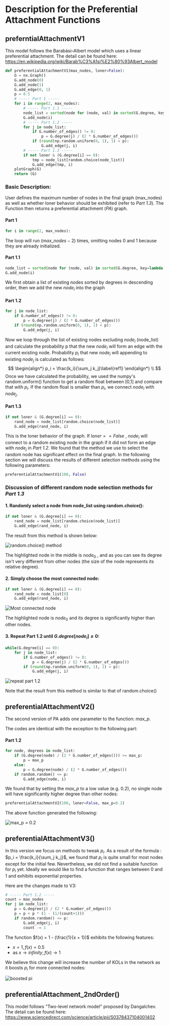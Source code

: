 # Description for the Preferential Attachment Functions

## preferntialAttachmentV1

This model follows the Barabási–Albert model which uses a linear preferential attachment. The detail can be found here: https://en.wikipedia.org/wiki/Barab%C3%A1si%E2%80%93Albert_model

```python
def preferentialAttachmentV1(max_nodes, loner=False):
    G = nx.Graph()
    G.add_node(0)
    G.add_node(1)
    G.add_edge(0, 1)
    p = 0.5
    # ----- Part 1 -----
    for i in range(2, max_nodes):
        # ----- Part 1.1 -----
        node_list = sorted(node for (node, val) in sorted(G.degree, key=lambda x: x[1], reverse=True))
        G.add_node(i)
        # ----- Part 1.2 -----
        for j in node_list:
            if G.number_of_edges() != 0:
                p = G.degree(j) / (2 * G.number_of_edges())
            if (round(np.random.uniform(0, 1), 1) < p):
                G.add_edge(j, i)
        # ----- Part 1.3 -----
        if not loner & (G.degree[i] == 0):
            tmp = node_list[random.choice(node_list)]
            G.add_edge(tmp, i)
    plotGraph(G)
    return (G)
```
### Basic Description:
User defines the maximum number of nodes in the final graph (max_nodes) as well as whether loner behavior should be exhibited (refer to *Part 1.3*). The Function then returns a preferential attachment (*PA*) graph.

#### Part 1
```python
for i in range(2, max_nodes):
```
The loop will run $(max\_nodes - 2)$ times, omitting nodes 0 and 1 because they are already initialized.
#### Part 1.1
```python
node_list = sorted(node for (node, val) in sorted(G.degree, key=lambda x: x[1], reverse=True))
G.add_node(i)
```
We first obtain a list of existing nodes sorted by degrees in descending order, then we add the new $node_i$ into the graph

#### Part 1.2
```python
for j in node_list:
    if G.number_of_edges() != 0:
        p = G.degree(j) / (2 * G.number_of_edges())
    if (round(np.random.uniform(0, 1), 1) < p):
        G.add_edge(j, i)
```
Now we loop through the list of existing nodes excluding $node_i$ (node_list) and calculate the probability p that the new $node_i$ will form an edge with the current existing node.
Probability $p_i$ that new $node_i$ will appending to existing $node_j$ is calculated as follows:
$$
\begin{align*}
p_i = \frac{k_i}{\sum_j k_j}\label{ref1}
\end{align*}
\\
$$
Once we have calculated the probability, we used the numpy's random.uniform() function to get a random float between [0,1] and compare that with $p_i$. If the random float is smaller than $p_i$, we connect $node_i$ with $node_j$.

#### Part 1.3

```python
if not loner & (G.degree[i] == 0):
    rand_node = node_list[random.choice(node_list)]
    G.add_edge(rand_node, i)
```

This is the loner behavior of the graph. If $loner == False$ , $node_i$ will connect to a random existing node in the graph if it did not form an edge with $node_j$ in *Part 1.2*. We found that the method we use to select the random node has significant effect on the final graph. In the following section we will discuss the results of different selection methods using the following parameters:

```python
preferentialAttachmentV1(100, False)
```

### Discussion of different random node selection methods for *Part 1.3*

#### 1. Randomly select a node from node_list using random.choice():

```python
if not loner & (G.degree[i] == 0):
    rand_node = node_list[random.choice(node_list)]
    G.add_edge(rand_node, i)
```

The result from this method is shown below:

![random.choice() method](../graphs/PAv1_graph1.PNG)

The highlighted node in the middle is $node_0$ , and as you can see its degree isn't very different from other nodes (the size of the node represents its relative degree).

#### 2.  Simply choose the most connected node:

```python
if not loner & (G.degree[i] == 0):
    rand_node = node_list[0]
    G.add_edge(rand_node, i)
```

![Most connected node](../graphs/PAv1_graph2.PNG)

The highlighted node is $node_0$ and its degree is significantly higher than other nodes. 

#### 3. Repeat Part 1.2 until $G.degree[node_i] \ne 0$:

```python
while(G.degree[i] == 0):
    for j in node_list:
        if G.number_of_edges() != 0:
            p = G.degree(j) / (2 * G.number_of_edges())
        if (round(np.random.uniform(0, 1), 1) < p):
            G.add_edge(j, i)
```

![repeat part 1.2](../graphs/PAv1_graph3.PNG)

Note that the result from this method is similar to that of random.choice()

## preferentialAttachmentV2()

The second version of PA adds one parameter to the function: *max_p*.

The codes are identical with the exception to the following part:

#### Part 1.2 

```python
for node, degrees in node_list:
    if (G.degree(node) / (2 * G.number_of_edges())) >= max_p:
        p = max_p
    else:
        p = G.degree(node) / (2 * G.number_of_edges())
    if random.random() <= p:
        G.add_edge(node, i)
```

We found that by setting the *max_p* to a low value (e.g. 0.2), no single node will have significantly higher degree than other nodes:

```python
preferentialAttachmentV2(100, loner=False, max_p=0.2)
```

The above function generated the following:

![max_p = 0.2](../graphs/PAv2_graph1.PNG)

## preferentialAttachmentV3() 
In this version we focus on methods to tweak $p_i$. As a result of the formula : $p_i = \frac{k_i}{\sum_j k_j}$, we found that $p_i$ is quite small for most nodes except for the initial few. Nevertheless, we did not find a suitable function for $p_i$ yet. Ideally we would like to find a function that ranges between 0 and 1 and exhibits exponential properties. 

 Here are the changes made to V3:

```python
# ----- Part 1.2 -----
count = max_nodes
for j in node_list:
    p = G.degree(j) / (2 * G.number_of_edges())
    p = p + p * (1 - (1/(count+1)))
    if random.random() <= p:
        G.add_edge(j, i)
        count -= 1
```

The function $f(x) = 1 - (\frac{1}{x + 1})$ exhibits the following features: 

- $x = 1, f(x) = 0.5$
- as $x \rightarrow infinity, f(x) \rightarrow 1$

We believe this change will increase the number of KOLs in the network as it boosts $p_i$ for more connected nodes:

![boosted pi](../graphs/PAv3_graph1.PNG)

## preferentialAttachment_2ndOrder()

This model follows "Two-level network model" proposed by Dangalchev. The detail can be found here: https://www.sciencedirect.com/science/article/pii/S0378437104001402

